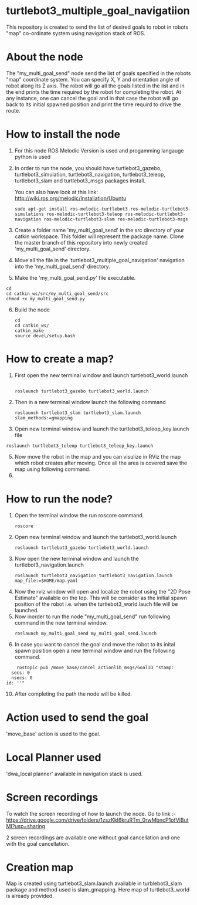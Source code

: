 # turtlebot3_multiple_goal_navigatiion
This repository is created to send the list of desired goals to robot in robots "map" co-ordinate system using navigation stack of ROS.

# About the node
The "my_multi_goal_send" node send the list of goals specified in the robots "map" coordinate system. You can specify X, Y and orientation angle of robot along its Z axis. The robot will go all the goals listed in the list and in the end prints the time required by the robot for completing the robot. At any instance, one can cancel the goal and in that case the robot will go back to its initial spawned position and print the time requird to drive the route. 

# How to install the node

1. For this node ROS Melodic Version is used and progamming langauge python is used
2. In order to run the node, you should have turtlebot3_gazebo, turtlebot3_simulation, turtlebot3_navigation, turtlebot3_teleop, turtlebot3_slam and turtlebot3_msgs packages install.

   You can also have look at this link: http://wiki.ros.org/melodic/Installation/Ubuntu
   ```
   sudo apt-get install ros-melodic-turtlebot3 ros-melodic-turtlebot3-simulations ros-melodic-turtlebot3-teleop ros-melodic-turtlebot3-navigation ros-melodic-turtlebot3-slam ros-melodic-turtlebot3-msgs
   ```
3. Create a folder name 'my_multi_goal_send' in the src directory of your catkin workspace. This folder will represent the package name. Clone the master branch of this repository   into newly created 'my_multi_goal_send' directory.

4. Move all the file in the 'turtlebot3_multiple_goal_navigation' navigation into the 'my_multi_goal_send' directory.
5.  Make the 'my_multi_goal_send.py' file executable.
   ```
   cd 
   cd catkin_ws/src/my_multi_goal_send/src
   chmod +x my_multi_goal_send.py
   ```
6. Build the node
   ```
   cd
   cd catkin_ws/
   catkin_make
   source devel/setup.bash
   ```
 # How to create a map?
 
 1. First open the new terminal window and launch turtlebot3_world.launch
    ```
    
    roslaunch turtlebot3_gazebo turtlebot3_world.launch
    ```
 2. Then in a new terminal window launch the following command
    ```
    roslaunch turtlebot3_slam turtlebot3_slam.launch slam_methods:=gmapping
    ```
 3. Open new terminal window and launch the turtlebot3_teleop_key.launch file
   ```
   roslaunch turtlebot3_teleop turtlebot3_teleop_key.launch
   ```
 5. Now move the robot in the map and you can visulize in RViz the map which robot creates after moving. Once all the area is covered save the map using following command.
 6.
 # How to run the node?
 
 1. Open the terminal window the run roscore command.
    ```
    roscore
    ```
 2. Open new terminal window and launch the turtlebot3_world.launch
    ```
    roslaunch turtlebot3_gazebo turtlebot3_world.launch
    ```
 4. Now open the new terminal window and launch the turtlebot3_navigation.launch
    ```
    roslaunch turtlebot3_navigation turtlebot3_navigation.launch map_file:=$HOME/map.yaml
    ```
 6. Now the rviz window will open and localize the robot using the "2D Pose Estimate" available on the top. This will be consider as the initial spawn position of the robot i.e.     when the turtlebot3_world.lauch file will be launched.
 7. Now inorder to run the node "my_multi_goal_send" run following command in the new terminal window.
    ```
    roslaunch my_multi_goal_send my_multi_goal_send.launch
    ```
 9. In case you want to cancel the goal and move the robot to its inital spawn position open a new terminal window and run the following command.
```
    rostopic pub /move_base/cancel actionlib_msgs/GoalID "stamp:
  secs: 0
  nsecs: 0
id: ''"
```
 10. After completing the path the node will be killed.


# Action used to send the goal

'move_base' action is used to the goal.

# Local Planner used

'dwa_local planner' available in navigation stack is used.

# Screen recordings

To watch the screen recording of how to launch the node.
Go to link :- https://drive.google.com/drive/folders/1zszKkl6kruRTm_0rwMbncP1ofViButMI?usp=sharing

2 screen recordings are available one without goal cancellation and one with the goal cancellation.

# Creation map

Map is created using turtlebot3_slam.launch available in turblebot3_slam package and method used is slam_gmapping.
Here map of turtlebot3_world is already provided.
